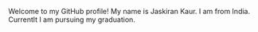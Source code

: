 Welcome to my GitHub profile!
My name is Jaskiran Kaur. 
I am from India.
Currentlt I am pursuing my graduation.
